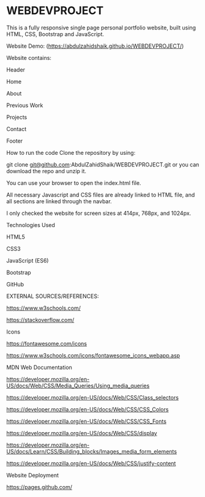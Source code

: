 # WEBDEVPROJECT

This is a fully responsive single page personal portfolio website, built using HTML, CSS, Bootstrap and JavaScript.

Website Demo: (https://abdulzahidshaik.github.io/WEBDEVPROJECT/)

Website contains:

Header

Home

About

Previous Work

Projects

Contact

Footer

How to run the code
Clone the repository by using:

git clone git@github.com:AbdulZahidShaik/WEBDEVPROJECT.git or you can download the repo and unzip it. 

You can use your browser to open the index.html file. 

All necessary Javascript and CSS files are already linked to HTML file, and all sections are linked through the navbar.

I only checked the website for screen sizes at 414px, 768px, and 1024px.

Technologies Used

HTML5

CSS3

JavaScript (ES6)

Bootstrap

GitHub

EXTERNAL SOURCES/REFERENCES:

https://www.w3schools.com/

https://stackoverflow.com/

Icons

https://fontawesome.com/icons

https://www.w3schools.com/icons/fontawesome_icons_webapp.asp


MDN Web Documentation

https://developer.mozilla.org/en-US/docs/Web/CSS/Media_Queries/Using_media_queries

https://developer.mozilla.org/en-US/docs/Web/CSS/Class_selectors

https://developer.mozilla.org/en-US/docs/Web/CSS/CSS_Colors

https://developer.mozilla.org/en-US/docs/Web/CSS/CSS_Fonts

https://developer.mozilla.org/en-US/docs/Web/CSS/display

https://developer.mozilla.org/en-US/docs/Learn/CSS/Building_blocks/Images_media_form_elements

https://developer.mozilla.org/en-US/docs/Web/CSS/justify-content

Website Deployment

https://pages.github.com/
